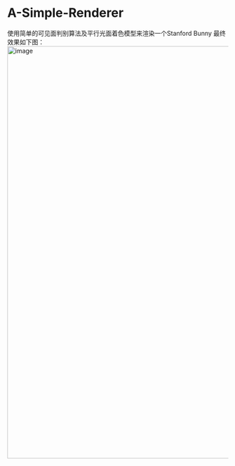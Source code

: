 # A-Simple-Renderer
使用简单的可见面判别算法及平行光面着色模型来渲染一个Stanford Bunny
最终效果如下图：
<img width="940" alt="image" src="https://github.com/user-attachments/assets/5c40a7d1-ec75-4f19-8627-322cd7d30d6e">
